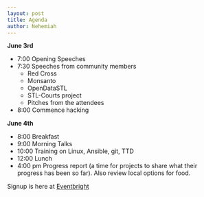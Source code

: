 ```yaml
---
layout: post
title: Agenda
author: Nehemiah
---
```

  
__June 3rd__  
- 7:00 Opening Speeches  
- 7:30 Speeches from community members  
  - Red Cross  
  - Monsanto  
  - OpenDataSTL  
  - STL-Courts project  
  - Pitches from the attendees    
- 8:00 Commence hacking  
  
__June 4th__
- 8:00 Breakfast  
- 9:00 Morning Talks  
- 10:00 Training on Linux, Ansible, git, TTD  
- 12:00 Lunch  
- 4:00 pm Progress report (a time for projects to share what their progress has been so far). Also review local options for food.   
  
Signup is here at [Eventbright](https://www.eventbrite.com/e/build-4-stl-tickets-25272031326)  
